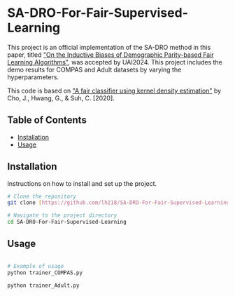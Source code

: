 # SA-DRO-For-Fair-Supervised-Learning

This project is an official implementation of the SA-DRO method in this paper, titled ["On the Inductive Biases of Demographic Parity-based Fair Learning Algorithms"](https://arxiv.org/abs/2402.18129), was accepted by UAI2024. This project includes the demo results for COMPAS and Adult datasets by varying the hyperparameters.

This code is based on ["A fair classifier using kernel density estimation"](https://proceedings.neurips.cc/paper/2020/file/ac3870fcad1cfc367825cda0101eee62-Paper.pdf) by Cho, J., Hwang, G., & Suh, C. [2020].

## Table of Contents

- [Installation](#installation)
- [Usage](#usage)

## Installation

Instructions on how to install and set up the project.

```bash
# Clone the repository
git clone [https://github.com/lh218/SA-DRO-For-Fair-Supervised-Learning]

# Navigate to the project directory
cd SA-DRO-For-Fair-Supervised-Learning

```

## Usage

```bash

# Example of usage
python trainer_COMPAS.py

python trainer_Adult.py

```
